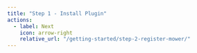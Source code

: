 ```yaml
---
title: "Step 1 - Install Plugin"
actions:
  - label: Next
    icon: arrow-right
    relative_url: "/getting-started/step-2-register-mower/"
---
```

